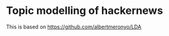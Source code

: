 Topic modelling of hackernews
=============================

This is based on https://github.com/albertmeronyo/LDA


